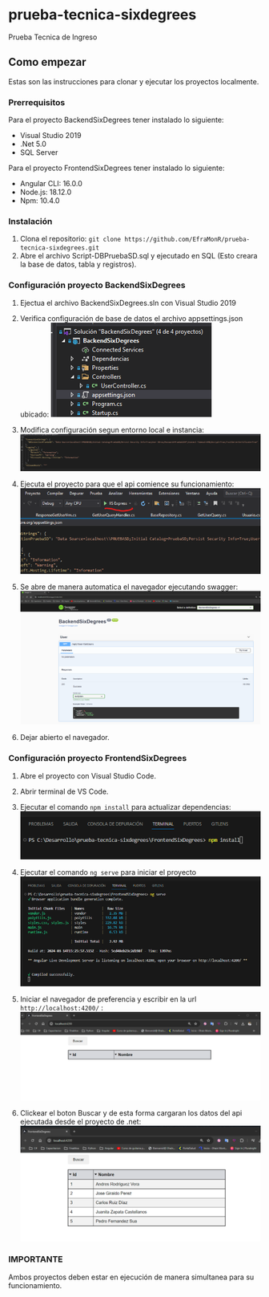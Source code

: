 # prueba-tecnica-sixdegrees
Prueba Tecnica de Ingreso

## Como empezar
Estas son las instrucciones para clonar y ejecutar los proyectos localmente.

### Prerrequisitos

Para el proyecto BackendSixDegrees tener instalado lo siguiente:
- Visual Studio 2019
- .Net 5.0
- SQL Server

Para el proyecto FrontendSixDegrees tener instalado lo siguiente:
- Angular CLI: 16.0.0
- Node.js: 18.12.0
- Npm: 10.4.0

### Instalación
1. Clona el repositorio: `git clone https://github.com/EfraMonR/prueba-tecnica-sixdegrees.git`
2. Abre el archivo Script-DBPruebaSD.sql y ejecutado en SQL (Esto creara la base de datos, tabla y registros).

### Configuración proyecto BackendSixDegrees
1. Ejectua el archivo BackendSixDegrees.sln con Visual Studio 2019

2. Verifica configuración de base de datos el archivo appsettings.json ubicado: 
![archivo](assets/appsetting.json.png)

3. Modifica configuración segun entorno local e instancia:
![cadena-conexion](assets/cadena-conexion.png)

4. Ejecuta el proyecto para que el api comience su funcionamiento:
![ejecucion](assets/ejecucion.png)

5. Se abre de manera automatica el navegador ejecutando swagger:
![swagger](assets/swagger.png)

6. Dejar abierto el navegador.

### Configuración proyecto FrontendSixDegrees
1. Abre el proyecto con Visual Studio Code.

2. Abrir terminal de VS Code.

3. Ejecutar el comando `npm install` para actualizar dependencias:
![npm](assets/npminstall.png)

4. Ejecutar el comando `ng serve` para iniciar el proyecto
![ng serve](assets/ngserve.png)

5. Iniciar el navegador de preferencia y escribir en la url `http://localhost:4200/` :
![navegador](assets/navegador-angular.png)

6. Clickear el boton Buscar y de esta forma cargaran los datos del api ejecutada desde el proyecto de .net:
![boton](assets/ejecucion-api.png)

### IMPORTANTE
Ambos proyectos deben estar en ejecución de manera simultanea para su funcionamiento.